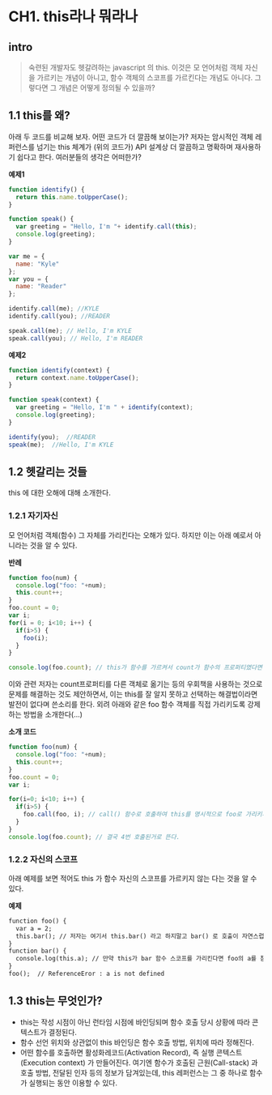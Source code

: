 # CH1. this라나 뭐라나

## intro
> 숙련된 개발자도 헷갈려하는 javascript 의 this. 이것은 모 언어처럼 객체 자신을 가르키는 개념이 아니고, 함수 객체의 스코프를 가르킨다는 개념도 아니다. 그렇다면 그 개념은 어떻게 정의될 수 있을까?

## 1.1 this를 왜?
아래 두 코드를 비교해 보자. 어떤 코드가 더 깔끔해 보이는가? 
저자는 암시적인 객체 레퍼런스를 넘기는 this 체계가 (위의 코드가) API 설계상 더 깔끔하고 명확하며 재사용하기 쉽다고 한다. 
여러분들의 생각은 어떠한가?

**예제1**
```jsx
function identify() {
  return this.name.toUpperCase();
}

function speak() {
  var greeting = "Hello, I'm "+ identify.call(this);
  console.log(greeting);
}

var me = {
  name: "Kyle"
};
var you = {
  name: "Reader"
};

identify.call(me); //KYLE
identify.call(you); //READER

speak.call(me); // Hello, I'm KYLE
speak.call(you); // Hello, I'm READER
```

**예제2**
```jsx
function identify(context) {
  return context.name.toUpperCase();
}

function speak(context) {
  var greeting = "Hello, I'm " + identify(context);
  console.log(greeting);
}

identify(you);  //READER
speak(me);  //Hello, I'm KYLE
```
## 1.2 헷갈리는 것들
this 에 대한 오해에 대해 소개한다.

### 1.2.1 자기자신
모 언어처럼 객체(함수) 그 자체를 가리킨다는 오해가 있다. 하지만 이는 아래 예로서 아니라는 것을 알 수 있다.<br>

**반례**
```jsx
function foo(num) {
  console.log("foo: "+num);
  this.count++;
}
foo.count = 0;
var i;
for(i = 0; i<10; i++) {
  if(i>5) {
    foo(i);
  }
}

console.log(foo.count); // this가 함수를 가르켜서 count가 함수의 프로퍼티였다면 4가 나오핬어야 할 것이나, 값이 0이 나온다.
```
이와 관련 저자는 count프로퍼티를 다른 객체로 옮기는 등의 우회책을 사용하는 것으로 문제를 해결하는 것도 제안하면서, 이는 this를 잘 알지 못하고 선택하는 해결법이라면 발전이 없다며 쓴소리를 한다.
외려 아래와 같은 foo 함수 객체를 직접 가리키도록 강제하는 방법을 소개한다(...)<br>

**소개 코드**
```jsx
function foo(num) {
  console.log("foo: "+num);
  this.count++;
}
foo.count = 0;
var i;

for(i=0; i<10; i++) {
  if(i>5) {
    foo.call(foo, i); // call() 함수로 호출하여 this를 명시적으로 foo로 가리키게 한다.
  }
}
console.log(foo.count); // 결국 4번 호출된거로 뜬다.
```
### 1.2.2 자신의 스코프
아래 예제를 보면 적어도 this 가 함수 자신의 스코프를 가르키지 않는 다는 것을 알 수 있다.<br>

**예제**
```jsp
function foo() {
  var a = 2;
  this.bar(); // 저자는 여기서 this.bar() 라고 하지말고 bar() 로 호출이 자연스럽다고 지적.
}
function bar() {
  console.log(this.a); // 만약 this가 bar 함수 스코프를 가리킨다면 foo의 a를 참조 할 수 있어야함. 외려 a=2를 global 하게 선언하면 참조가능!
}
foo();  // ReferenceEror : a is not defined
```

## 1.3 this는 무엇인가?
- this는 작성 시점이 아닌 런타임 시점에 바인딩되며 함수 호출 당시 상황에 따라 콘텍스트가 결정된다.
- 함수 선언 위치와 상관없이 this 바인딩은 함수 호출 방법, 위치에 따라 정해진다.
- 어떤 함수를 호출하면 활성화레코드(Activation Record), 즉 실행 콘텍스트(Execution context) 가 만들어진다. 여기엔 함수가 호출된 근원(Call-stack) 과 호출 방법, 전달된 인자 등의 정보가 담겨있는데, this 레퍼런스는 그 중 하나로 함수가 실행되는 동안 이용할 수 있다.
